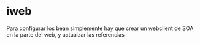 # iweb
Para configurar los bean simplemente hay que crear un webclient de SOA en la parte del web, y actuaizar las referencias
